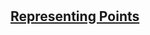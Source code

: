 # 
## [Representing Points](https://www.codecademy.com/courses/machine-learning/lessons/distance-formula/exercises/points)
